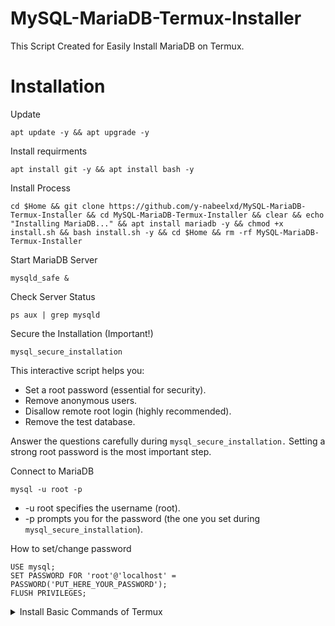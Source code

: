 # MySQL-MariaDB-Termux-Installer
This Script Created for Easily Install MariaDB on Termux.
# Installation

Update
```
apt update -y && apt upgrade -y
```

Install requirments
```
apt install git -y && apt install bash -y
```

Install Process
```
cd $Home && git clone https://github.com/y-nabeelxd/MySQL-MariaDB-Termux-Installer && cd MySQL-MariaDB-Termux-Installer && clear && echo "Installing MariaDB..." && apt install mariadb -y && chmod +x install.sh && bash install.sh -y && cd $Home && rm -rf MySQL-MariaDB-Termux-Installer
```

Start MariaDB Server
```
mysqld_safe &
```

Check Server Status
```
ps aux | grep mysqld
```



Secure the Installation (Important!)
```
mysql_secure_installation
```
This interactive script helps you:
 * Set a root password (essential for security).
 * Remove anonymous users.
 * Disallow remote root login (highly recommended).
 * Remove the test database.

Answer the questions carefully during `mysql_secure_installation.`  Setting a strong root password is the most important step.



Connect to MariaDB
```
mysql -u root -p
```
 * -u root specifies the username (root).
 * -p prompts you for the password (the one you set during `mysql_secure_installation`).

How to set/change password
```
USE mysql;
SET PASSWORD FOR 'root'@'localhost' = PASSWORD('PUT_HERE_YOUR_PASSWORD');
FLUSH PRIVILEGES;
```


<details>
  <summary>Install Basic Commands of Termux</summary>
  <a href="https://github.com/y-nabeelxd/Termux-Auto-Package-Installer">
  <button style="padding: 10px 20px; background-color: #4CAF50; color: white; border: none; border-radius: 5px; cursor: pointer;">
    Click here!
  </button>
</a></details>
